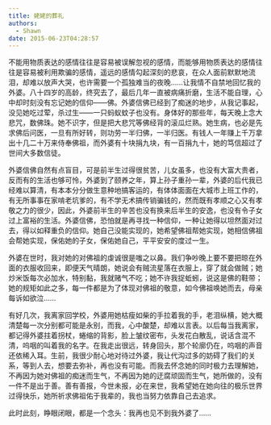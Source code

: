 ```yaml
---
title: 姥姥的葬礼
authors:
  - Shawn
date: 2015-06-23T04:28:57
---
```

不能用物质表达的感情往往是容易被误解忽视的感情，而能够用物质表达的感情往往是容易被利用欺骗的感情，遥远的感情勾起深刻的悲哀，在众人面前默默地流泪，却难以放声大哭，也许需要一个孤独难当的夜晚……让我情不自禁地回忆我的外婆。八十四岁的高龄，终究去了，最后几年一直被病痛折磨，生活不能自理，心中却时刻没有忘记她的信仰——佛。外婆信佛已经到了痴迷的地步，从我记事起，没见她吃过荤，杀过生——一只蚂蚁蚊子也没有。身体好的那些年，每天晚上念大悲咒，数佛珠。她不识字，但是把大悲咒等佛经背的滚瓜烂熟。她生病，也必是先求佛后问医，一旦有所好转，则功劳一半归佛，一半归医。有钱人一年赚上千万拿出十几二十万来侍奉佛祖，而外婆有十块捐九块，有一百捐九十，她的笃信超过了世间大多数信徒。

<!-- more -->

外婆信佛自然有点盲目，可是前半生过得很贫苦，儿女虽多，也没有大富大贵者，反而有的生活也够可怜，外婆到了颐养之年，算上孙子重孙一辈，外婆的后代我已经难以算清，有本本分分做生意种地搞客运的，有体体面面在大城市上班工作的，有无所事事在家啃老坑爹的，有不学无术搞传销骗钱的，然而既有孝顺之心又有孝敬之力的很少，因此，外婆前半生的辛苦也没有换来后半生的安逸，也没有令子女过上富裕的生活。外婆信佛，恐怕就是再寻找一种信仰，一种让她得以坦然面对过去，得以如释重负的信仰。她自己没能实现的，她希望佛祖帮她实现，她相信佛祖会帮她实现，保佑她的子女，保佑她自己，平平安安的度过一生。

外婆在世时，我对她的对佛祖的虔诚很是嗤之以鼻。我们争吵晚上要不要把晾在外面的衣服收回来，即便天气晴朗，她说会有贼流星落在衣服上，穿了就会做贼；她炒米饭每次必加水，特别黏，我就赌气不吃；她不许我捉蚯蚓，说这是佛的鞋带；她的规矩如此之多，每一件都是为了体现对佛祖的敬意，如今佛祖唤她而去，母亲每诉如欲泣……

有好几次，我离家回学校，外婆用她枯瘦如柴的手拉着我的手，老泪纵横，她大概清楚每一次分别都可能是永别，而我，心中酸楚，却难以言表。以后每当我离家，都记得外婆拄着拐杖，蜷缩的背影，脸上皱纹密布，头发花白散乱，说话含混不清，呜咽的叫着我的名字。在我走出很远，转身回头，那个轮廓仍在，呜咽的声音还依稀入耳。生前，我很少耐心地对待过外婆，我让代沟过多的妨碍了我们的关系，等到人去，想要去弥补，再也没有可能。而我去怀念她的同时极力去理解她，不再因为她对佛祖的痴迷而生气，不再因为她的迂腐顽固而生气，她所做的，没有一件不是出于善。善有善报，今世未报，必在来世，我希望她在她向往的极乐世界过得快乐，她所祈求佛祖佑于我辈的，我也当努力依靠自己去追求。

此时此刻，睁眼闭眼，都是一个念头：我再也见不到我外婆了……
